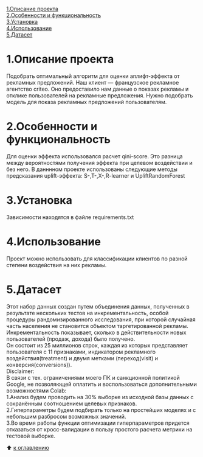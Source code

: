[1.Описание проекта](https://github.com/PavelNovikov888/sf_data_science/blob/main/sf_data_science/%D0%9F%D1%80%D0%BE%D0%B5%D0%BA%D1%82%D1%8B/%D0%9F%D1%80%D0%BE%D0%B5%D0%BA%D1%82%202.%20%D0%90%D0%BD%D0%B0%D0%BB%D0%B8%D0%B7%20%D0%B2%D0%B0%D0%BA%D0%B0%D0%BD%D1%81%D0%B8%D0%B9%20%D0%BD%D0%B0%20hh.ru/README.md#%D0%BE%D0%BF%D0%B8%D1%81%D0%B0%D0%BD%D0%B8%D0%B5-%D0%BF%D1%80%D0%BE%D0%B5%D0%BA%D1%82%D0%B0)  
[2.Особенности и функциональность](https://github.com/PavelNovikov888/sf_data_science/blob/main/sf_data_science/%D0%9F%D1%80%D0%BE%D0%B5%D0%BA%D1%82%D1%8B/%D0%9F%D1%80%D0%BE%D0%B5%D0%BA%D1%82%202.%20%D0%90%D0%BD%D0%B0%D0%BB%D0%B8%D0%B7%20%D0%B2%D0%B0%D0%BA%D0%B0%D0%BD%D1%81%D0%B8%D0%B9%20%D0%BD%D0%B0%20hh.ru/README.md#%D0%BA%D0%B0%D0%BA%D0%BE%D0%B9-%D0%BA%D0%B5%D0%B9%D1%81-%D1%80%D0%B5%D1%88%D0%B0%D0%B5%D0%BC)  
[3.Установка](https://github.com/PavelNovikov888/sf_data_science/blob/main/sf_data_science/%D0%9F%D1%80%D0%BE%D0%B5%D0%BA%D1%82%D1%8B/%D0%9F%D1%80%D0%BE%D0%B5%D0%BA%D1%82%202.%20%D0%90%D0%BD%D0%B0%D0%BB%D0%B8%D0%B7%20%D0%B2%D0%B0%D0%BA%D0%B0%D0%BD%D1%81%D0%B8%D0%B9%20%D0%BD%D0%B0%20hh.ru/README.md#%D0%BA%D1%80%D0%B0%D1%82%D0%BA%D0%B0%D1%8F-%D0%B8%D0%BD%D1%84%D0%BE%D1%80%D0%BC%D0%B0%D1%86%D0%B8%D1%8F-%D0%BE-%D0%B4%D0%B0%D0%BD%D0%BD%D1%8B%D1%85)  
[4.Использование](https://github.com/PavelNovikov888/sf_data_science/tree/main/sf_data_science/%D0%9F%D1%80%D0%BE%D0%B5%D0%BA%D1%82%D1%8B/%D0%9F%D1%80%D0%BE%D0%B5%D0%BA%D1%82%202.%20%D0%90%D0%BD%D0%B0%D0%BB%D0%B8%D0%B7%20%D0%B2%D0%B0%D0%BA%D0%B0%D0%BD%D1%81%D0%B8%D0%B9%20%D0%BD%D0%B0%20hh.ru#%D1%8D%D1%82%D0%B0%D0%BF%D1%8B-%D1%80%D0%B0%D0%B1%D0%BE%D1%82%D1%8B-%D0%BD%D0%B0%D0%B4-%D0%BF%D1%80%D0%BE%D0%B5%D0%BA%D1%82%D0%BE%D0%BC)  
[5.Датасет](https://github.com/PavelNovikov888/sf_data_science/tree/main/sf_data_science/%D0%9F%D1%80%D0%BE%D0%B5%D0%BA%D1%82%D1%8B/%D0%9F%D1%80%D0%BE%D0%B5%D0%BA%D1%82%202.%20%D0%90%D0%BD%D0%B0%D0%BB%D0%B8%D0%B7%20%D0%B2%D0%B0%D0%BA%D0%B0%D0%BD%D1%81%D0%B8%D0%B9%20%D0%BD%D0%B0%20hh.ru#%D1%80%D0%B5%D0%B7%D1%83%D0%BB%D1%8C%D1%82%D0%B0%D1%82)  

# 1.Описание проекта
Подобрать оптимальный алгоритм для оценки аплифт-эффекта от рекламных предложений.
Наш клиент — французское рекламное агентство criteo.
Оно предоставило нам данные о показах рекламы и отклике пользователей на рекламные предложения.
Нужно подобрать модель для показа рекламных предложений пользователям.
# 2.Особенности и функциональность
Для оценки эффекта использовался расчет qini-score. Это разница между вероятностями получения эффекта при целевом воздействии и без него.
В данннном проекте использованы следующие методы предсказания uplift-эффекта: S-,T-,X-,R-learner и UpliftRandomForest
# 3.Установка
Зависимости находятся в файле requirements.txt
# 4.Использование
Проект можно использовать для классификации клиентов по разной степени воздействия на них рекламы.
# 5.Датасет
Этот набор данных создан путем объединения данных, полученных в результате нескольких тестов на инкрементальность, особой процедуры рандомизированного исследования, при которой случайная часть населения не становится объектом таргетированной рекламы.   
Инкрементальность показывает, сколько в действительности новых пользователей (продаж, дохода) было получено.  
Он состоит из 25 миллионов строк, каждая из которых представляет пользователя с 11 признаками, индикатором рекламного воздействия(treatment) и двумя метками (переход(visit) и конверсия(conversions)).  
Disclaimer:  
В связи с тех. ограничениями моего ПК и санкционной политикой Google, не позволяющей оплатить и воспользоваться дополнительными возможностями Colab:  
1.Анализ будем проводить на 30% выборке из исходной базы данных с сохранённым соотношением целевых признаков.  
2.Гиперпараметры будем подбирать только на простейших моделях и с небольшим разбросом возможных значений.  
3.Во время работы функции оптимизации гиперпараметров придется отказаться от кросс-валидации в пользу простого расчета метрики на тестовой выборке.  
  
:arrow_up: [к оглавлению](https://github.com/PavelNovikov888/sf_data_science/tree/main/sf_data_science/%D0%9F%D1%80%D0%BE%D0%B5%D0%BA%D1%82%D1%8B/%D0%9F%D1%80%D0%BE%D0%B5%D0%BA%D1%82%202.%20%D0%90%D0%BD%D0%B0%D0%BB%D0%B8%D0%B7%20%D0%B2%D0%B0%D0%BA%D0%B0%D0%BD%D1%81%D0%B8%D0%B9%20%D0%BD%D0%B0%20hh.ru#%D0%BE%D0%B3%D0%BB%D0%B0%D0%B2%D0%BB%D0%B5%D0%BD%D0%B8%D0%B5)
